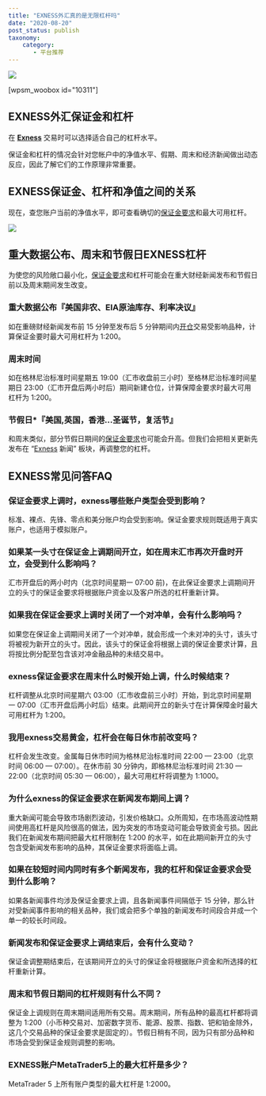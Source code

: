 ```yaml
---
title: "EXNESS外汇真的是无限杠杆吗"
date: "2020-08-20"
post_status: publish
taxonomy:
    category: 
       - 平台推荐
---
```


![](https://cdn.fendou.la/welaowei8/2019/01/Exness.svg)

\[wpsm\_woobox id="10311"\]

## EXNESS外汇保证金和杠杆

在 **[Exness](https://www.ssgg.net/go/exness-cn/)** 交易时可以选择适合自己的杠杆水平。

保证金和杠杆的情况会针对您帐户中的净值水平、假期、周末和经济新闻做出动态反应，因此了解它们的工作原理非常重要。

## EXNESS保证金、杠杆和净值之间的关系

现在，查您账户当前的净值水平，即可查看确切的[保证金要求](https://we.laowei8.com/question/exness-leverage)和最大可用杠杆。

![](https://we.laowei8.com/wp-content/uploads/2020/07/ec679f786486720331bc126ccf9a101f-5.gif)

## 重大数据公布、周末和节假日**EXNESS杠杆**

为使您的风险敞口最小化，[保证金要求](https://we.laowei8.com/question/exness-leverage)和杠杆可能会在重大财经新闻发布和节假日前以及周末期间发生改变。

### 重大数据公布『美国非农、EIA原油库存、利率决议』

如在重磅财经新闻发布前 15 分钟至发布后 5 分钟期间内[开仓](https://baike.baidu.com/item/%E5%BB%BA%E4%BB%93/3070296)交易受影响品种，计算保证金要时最大可用杠杆为 1:200。

### 周末时间

如在格林尼治标准时间星期五 19:00（汇市收盘前三小时）至格林尼治标准时间星期日 23:00（汇市开盘后两小时后）期间新建仓位，计算保障金要求时最大可用杠杆为 1:200。

### 节假日\*『美国,英国，香港…圣诞节，复活节』

和周末类似，部分节假日期间的[保证金要求](https://we.laowei8.com/question/exness-leverage)也可能会升高。但我们会把相关更新先发布在 “[Exness](https://www.ssgg.net/go/exness-cn/) 新闻” 板块，再调整您的杠杆。

## EXNESS常见问答FAQ

### 保证金要求上调时，exness哪些账户类型会受到影响？

标准、裸点、先锋、零点和美分账户均会受到影响。保证金要求规则既适用于真实账户，也适用于模拟账户。

### 如果某一头寸在保证金上调期间开立，如在周末汇市再次开盘时开立，会受到什么影响吗？

汇市开盘后的两小时内（北京时间星期一 07:00 前)，在此保证金要求上调期间开立的头寸的保证金要求将根据账户资金以及客户所选的杠杆重新计算。

### 如果我在保证金要求上调时关闭了一个对冲单，会有什么影响吗？

如果您在保证金上调期间关闭了一个对冲单，就会形成一个未对冲的头寸，该头寸将被视为新开立的头寸。因此，该头寸的保证金将根据上调的保证金要求计算，且将按比例分配至包含该对冲金融品种的未结交易中。

### exness保证金要求在周末什么时候开始上调，什么时候结束？

杠杆调整从北京时间星期六 03:00（汇市收盘前三小时）开始，到北京时间星期一 07:00（汇市开盘后两小时后）结束。此期间开立的新头寸在计算保障金时最大可用杠杆为 1:200。

### 我用exness交易黄金，杠杆会在每日休市前改变吗？

杠杆会发生改变。金属每日休市时间为格林尼治标准时间 22:00 — 23:00（北京时间 06:00 — 07:00）。在休市前 30 分钟内，即格林尼治标准时间 21:30 — 22:00（北京时间 05:30 — 06:00），最大可用杠杆将调整为 1:1000。

### 为什么exness的保证金要求在新闻发布期间上调？

重大新闻可能会导致市场剧烈波动，引发价格缺口。众所周知，在市场高波动性期间使用高杠杆是风险很高的做法，因为突发的市场变动可能会导致资金亏损。因此我们在新闻发布期间把最大杠杆限制在 1:200 的水平，如在此期间新开立的头寸包含受新闻发布影响的品种，其保证金要求将面临上调。

### 如果在较短时间内同时有多个新闻发布，我的杠杆和保证金要求会受到什么影响？

如果各新闻事件均涉及保证金要求上调，且各新闻事件间隔低于 15 分钟，那么针对受新闻事件影响的相关品种，我们或会把多个单独的新闻发布时间段合并成一个单一的较长时间段。

### 新闻发布和保证金要求上调结束后，会有什么变动？

保证金调整期结束后，在该期间开立的头寸的保证金将根据账户资金和所选择的杠杆重新计算。

### 周末和节假日期间的杠杆规则有什么不同？

保证金上调规则在周末期间适用所有交易。周末期间，所有品种的最高杠杆都将调整为 1:200（小币种交易对、加密数字货币、能源、股票、指数、钯和铂金除外，这几个交易品种的保证金要求是固定的）。节假日稍有不同，因为只有部分品种和市场会受到保证金规则调整的影响。

### EXNESS账户MetaTrader5上的最大杠杆是多少？

MetaTrader 5 上所有账户类型的最大杠杆是 1:2000。
